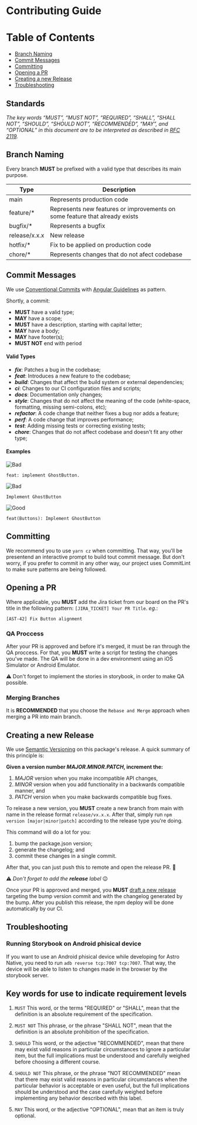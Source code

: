 # Contributing Guide

# Table of Contents

- [Branch Naming](#branch-naming)
- [Commit Messages](#commit-messages)
- [Committing](#committing)
- [Opening a PR](#opening-a-pr)
- [Creating a new Release](#creating-a-new-release)
- [Troubleshooting](#troubleshooting)

## Standards

_The key words “MUST”, “MUST NOT”, “REQUIRED”, “SHALL”, “SHALL NOT”, “SHOULD”, “SHOULD NOT”, “RECOMMENDED”, “MAY”, and “OPTIONAL” in this document are to be interpreted as described in [RFC 2119](https://www.ietf.org/rfc/rfc2119.txt)._

## Branch Naming

Every branch **MUST** be prefixed with a valid type that describes its main purpose.

| Type          | Description                                                                 |
| ------------- | --------------------------------------------------------------------------- |
| main          | Represents production code                                                  |
| feature/\*    | Represents new features or improvements on some feature that already exists |
| bugfix/\*     | Represents a bugfix                                                         |
| release/x.x.x | New release                                                                 |
| hotfix/\*     | Fix to be applied on production code                                        |
| chore/\*      | Represents changes that do not afect codebase                               |

## Commit Messages

We use [Conventional Commits](https://www.conventionalcommits.org/en/v1.0.0/) with [Angular Guidelines](https://github.com/angular/angular/blob/22b96b9/CONTRIBUTING.md#-commit-message-guidelines) as pattern.

Shortly, a commit:

- **MUST** have a valid type;
- **MAY** have a scope;
- **MUST** have a description, starting with capital letter;
- **MAY** have a body;
- **MAY** have footer(s);
- **MUST NOT** end with period

#### Valid Types

- **_fix_**: Patches a bug in the codebase;
- **_feat_**: Introduces a new feature to the codebase;
- **_build_**: Changes that affect the build system or external dependencies;
- **_ci_**: Changes to our CI configuration files and scripts;
- **_docs_**: Documentation only changes;
- **_style_**: Changes that do not affect the meaning of the code (white-space, formatting, missing semi-colons, etc);
- **_refactor_**: A code change that neither fixes a bug nor adds a feature;
- **_perf_**: A code change that improves performance;
- **_test_**: Adding missing tests or correcting existing tests;
- **_chore_**: Changes that do not affect codebase and doesn't fit any other type;

#### Examples

![Bad](https://img.shields.io/badge/-Bad-red)

```
feat: implement GhostButton.
```

![Bad](https://img.shields.io/badge/-Bad-red)

```
Implement GhostButton
```

![Good](https://img.shields.io/badge/-Good-green)

```
feat(Buttons): Implement GhostButton

```

## Committing

We recommend you to use `yarn cz` when committing. That way, you'll be presentend an interactive prompt to build tout commit message. But don't worry, if you prefer to commit in any other way, our project uses CommitLint to make sure patterns are being followed.

## Opening a PR

Where applicable, you **MUST** add the Jira ticket from our board on the PR's title in the following pattern: `[JIRA_TICKET] Your PR Title`. _eg_.:

```
[AST-42] Fix Button alignment
```

### QA Proccess

After your PR is approved and before it's merged, it must be ran through the QA proccess. For that, you **MUST** write a script for testing the changes you've made. The QA will be done in a dev environment using an iOS Simulator or Android Emulator.

:warning: Don't forget to implement the stories in storybook, in order to make QA possible.

### Merging Branches

It is **RECOMMENDED** that you choose the `Rebase and Merge` approach when merging a PR into main branch.

## Creating a new Release

We use [Semantic Versioning](https://semver.org/) on this package's release. A quick summary of this principle is:

**Given a version number _MAJOR.MINOR.PATCH_, increment the:**

1. _MAJOR_ version when you make incompatible API changes,
2. _MINOR_ version when you add functionality in a backwards compatible manner, and
3. _PATCH_ version when you make backwards compatible bug fixes.

To release a new version, you **MUST** create a new branch from main with name in the release format `release/vx.x.x`. After that, simply run `npm version [major|minor|patch]` according to the release type you're doing.

This command will do a lot for you:

1. bump the package.json version;
2. generate the changelog; and
3. commit these changes in a single commit.

After that, you can just push this to remote and open the release PR. :rocket:

:warning: _Don't forget to add the **release** label_ :wink:

Once your PR is approved and merged, you **MUST** [draft a new release](https://github.com/magnetis/astro-native/releases/new) targeting the bump version commit and with the changelog generated by the bump. After you publish this release, the npm deploy will be done automatically by our CI.

## Troubleshooting

### Running Storybook on Android phisical device

If you want to use an Android phisical device while developing for Astro Native, you need to run `adb reverse tcp:7007 tcp:7007`. That way, the device will be able to listen to changes made in the browser by the storybook server.

## Key words for use to indicate requirement levels

1. `MUST` This word, or the terms "REQUIRED" or "SHALL", mean that the definition is an absolute requirement of the specification.

2. `MUST NOT` This phrase, or the phrase "SHALL NOT", mean that the
   definition is an absolute prohibition of the specification.

3. `SHOULD` This word, or the adjective "RECOMMENDED", mean that there may exist valid reasons in particular circumstances to ignore a particular item, but the full implications must be understood and carefully weighed before choosing a different course.

4. `SHOULD NOT` This phrase, or the phrase "NOT RECOMMENDED" mean that there may exist valid reasons in particular circumstances when the particular behavior is acceptable or even useful, but the full implications should be understood and the case carefully weighed before implementing any behavior described with this label.

5. `MAY` This word, or the adjective "OPTIONAL", mean that an item is
   truly optional.
